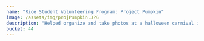 ```yaml
---
name: "Rice Student Volunteering Program: Project Pumpkin"
image: /assets/img/projPumpkin.JPG
description: "Helped organize and take photos at a halloween carnival in Rice's recreation center for kids from unsafe or low-income neighborhoods."
bucket: 44
---
```




